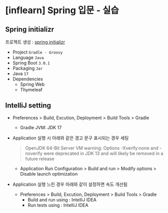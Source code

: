 # [inflearn] Spring 입문 - 실습

## Spring initializr

프로젝트 생성 : [spring initializr](https://start.spring.io)

- Project `Gradle - Groovy`
- Language `Java`
- Spring Boot `3.0.1`
- Packaging `Jar`
- Java `17`
- Dependencies
  + Spring Web
  + Thymeleaf


## IntelliJ setting
- Preferences > Build, Excution, Deployment > Build Tools > Gradle
  + Gradle JVM: JDK 17


- Application 실행 시 아래와 같은 경고 문구 표시되는 경우 세팅
  > OpenJDK 64-Bit Server VM warning: Options -Xverify:none and -noverify were deprecated in JDK 13 and will likely be removed in a future release
  + Application Run Configuration > Build and run > Modify options > Disable launch optimization


- Application 실행 느린 경우 아래와 같이 설정하면 속도 개선됨
  + Preferences > Build, Excution, Deployment > Build Tools > Gradle
    - Build and run using : IntelliJ IDEA
    - Run tests using : IntelliJ IDEA
